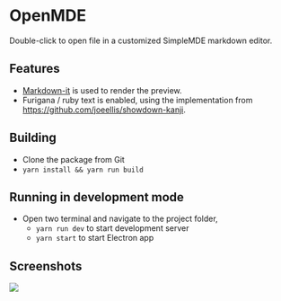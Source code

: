 # OpenMDE

Double-click to open file in a customized SimpleMDE markdown editor.

## Features

- [Markdown-it](https://github.com/markdown-it/markdown-it) is used to render the preview.
- Furigana / ruby text is enabled, using the implementation from <https://github.com/joeellis/showdown-kanji>.

## Building

- Clone the package from Git
- `yarn install && yarn run build`

## Running in development mode

- Open two terminal and navigate to the project folder,
    - `yarn run dev` to start development server
    - `yarn start` to start Electron app

## Screenshots

![](/screenshots/0.png)
